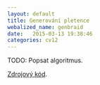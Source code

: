 ```yaml
---
layout: default
title: Generování pletence
webalized_name: genbraid
date:   2015-03-13 19:38:46
categories: cv12
---
```


TODO: Popsat algoritmus.

[Zdrojový kód](https://www.github.com/OndrejSlamecka/iv122/blob/gh-pages/assets/graphs2/genbraid.py).
